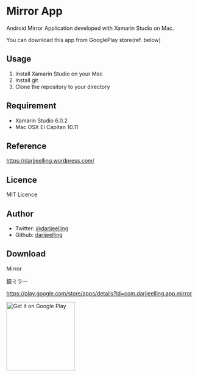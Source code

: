 Mirror App
====
Android Mirror Application developed with Xamarin Studio on Mac.

You can download this app from GooglePlay store(ref. below)

## Usage
 1. Install Xamarin Studio on your Mac
 2. Install git
 3. Clone the repository to your directory

## Requirement
- Xamarin Studio 6.0.2
- Mac OSX El Capitan 10.11

## Reference
https://darjjeelling.wordpress.com/

## Licence
MIT Licence

## Author
- Twitter: [@darjjeelling](https://twitter.com/darjjeelling)
- Github: [darjjeelling](https://github.com/darjjeelling)

## Download
Mirror

鏡ミラー

https://play.google.com/store/apps/details?id=com.darjjeelling.app.mirror

<a href='https://play.google.com/store/apps/details?id=com.darjjeelling.app.mirror&utm_source=global_co&utm_medium=prtnr&utm_content=Mar2515&utm_campaign=PartBadge&pcampaignid=MKT-Other-global-all-co-prtnr-py-PartBadge-Mar2515-1'><img alt='Get it on Google Play' src='https://play.google.com/intl/en_us/badges/images/generic/en_badge_web_generic.png' width=180/></a>
